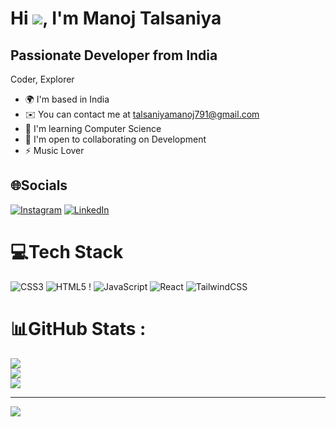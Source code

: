 # Hi ![](https://user-images.githubusercontent.com/18350557/176309783-0785949b-9127-417c-8b55-ab5a4333674e.gif), I'm Manoj Talsaniya

Passionate Developer from India
-------------------------------

Coder, Explorer

* 🌍 I'm based in India
* ✉️ You can contact me at [talsaniyamanoj791@gmail.com](mailto:talsaniyamanoj791@gmail.com)
* 🧠 I'm learning Computer Science
* 🤝 I'm open to collaborating on Development
* ⚡ Music Lover


## 🌐Socials
[![Instagram](https://img.shields.io/badge/Instagram-%23E4405F.svg?logo=Instagram&logoColor=white)](https://instagram.com/manoj__official_2612) [![LinkedIn](https://img.shields.io/badge/LinkedIn-%230077B5.svg?logo=linkedin&logoColor=white)](https://linkedin.com/in/manoj-talsaniya-8153462b5) 

# 💻Tech Stack
![CSS3](https://img.shields.io/badge/css3-%231572B6.svg?style=for-the-badge&logo=css3&logoColor=white) ![HTML5](https://img.shields.io/badge/html5-%23E34F26.svg?style=for-the-badge&logo=html5&logoColor=white) ! ![JavaScript](https://img.shields.io/badge/javascript-%23323330.svg?style=for-the-badge&logo=javascript&logoColor=%23F7DF1E) ![React](https://img.shields.io/badge/react-%2320232a.svg?style=for-the-badge&logo=react&logoColor=%2361DAFB) ![TailwindCSS](https://img.shields.io/badge/tailwindcss-%2338B2AC.svg?style=for-the-badge&logo=tailwind-css&logoColor=white) 
# 📊GitHub Stats :
![](https://github-readme-stats.vercel.app/api?username=Yuvraj-8182&theme=radical&hide_border=false&include_all_commits=false&count_private=false)<br/>
![](https://github-readme-streak-stats.herokuapp.com/?user=Yuvraj-8182&theme=radical&hide_border=false)<br/>
![](https://github-readme-stats.vercel.app/api/top-langs/?username=Yuvraj-8182&theme=radical&hide_border=false&include_all_commits=false&count_private=false&layout=compact)

---
[![](https://visitcount.itsvg.in/api?id=Yuvraj-8182&icon=0&color=0)](https://visitcount.itsvg.in)
